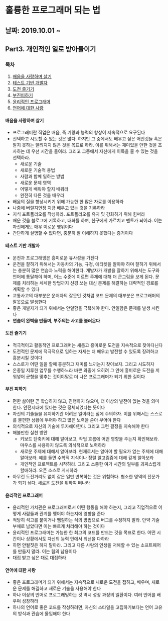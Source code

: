 # 훌륭한 프로그래머 되는 법

## 날짜: 2019.10.01 ~

## Part3. 개인적인 일로 받아들이기

### 목차

1. [배움을 사랑하며 살기](#배움을-사랑하며-살기)
2. [테스트 기반 개발자](#테스트-기반-개발자)
3. [도전 즐기기](#도전-즐기기)
4. [부진피하기](#부진-피하기)
5. [윤리적인 프로그래머](#윤리적인-프로그래머)
6. [언어에 대한 사랑](#언어에-대한-사랑)

#### 배움을 사랑하며 살기

- 프로그래머란 직업은 배움, 즉 기량과 능력의 향상이 지속적으로 요구된다
- 선택하고 시도할 수 있는 것은 많다. 하지만 그 중에서도 배우고 싶은 어떤것들 혹은 알지 못하는 알려지지 않은 것을 목표로 하라. 이를 위해서는 재미있을 만한 것을 조사하는 데 우선 시간을 들여라. 그리고 그중에서 자신에게 이득을 줄 수 있는 것을 선택하라.
  - 새로운 기술
  - 새로운 기술적 용법
  - 사람과 함꼐 일하는 방법
  - 새로운 문제 영역
  - 어떻게 배워야 할지 배워라
  - 완전히 다른 것을 배우라
- 배움의 질을 향상시키기 위해 가능한 한 많은 자료를 이용하라
- 나중에 버릴지언정 지금 배우고 있는 것을 기록하라
- 지식 포트폴리오를 작성하라. 포트폴리오를 유지 및 강화하기 위해 힘써라
- 배운 것을 블로그에 기록하고, 대화를 하며, 친구에게 가르치고 멘토가 되어라. 이는 자신에게도 매우 이로운 행위이다
- 간단하게 설명할 수 없다면, 충분히 잘 이해하지 못했다는 증거이다

#### 테스트 기반 개발자

- 운전과 프로그래밍은 흥미로운 유사성을 가진다
- 운전을 잘하기 위해서는 자동차의 기능, 규정, 에티켓을 알아야 하며 잘하기 위해서는 충분히 많은 연습과 노력을 해야한다. 개발자가 개발을 잘하기 위해서는 도구와 언어에 통달해야 하며, 어느 수준에 이르면 주제에 대해 더 큰그림을 보게 된다. 문제를 처리하는 세세한 방법까지 신경 쓰는 대신 문제를 해결하는 대략적인 경로를 계획할 수 있다
- 교통사고의 대부분은 운저자의 잘못인 것처럼 코드 문제의 대부분은 프로그래머의 잘못으로 발생한다
- 좋은 개발자가 되기 위해서는 안일함을 극복해야 한다. 안일함은 문제를 발생 시킨다
- **연습이 완벽을 만들며, 부주의는 사고를 불러온다**

#### 도전 즐기기

- 적극적이고 활동적인 프로그래머는 새롭고 흥미로운 도전을 지속적으로 찾아다닌다
- 도전적인 문제에 적극적으로 임하는 자세는 더 배우고 발전할 수 있도록 장려하고 흥분시킬 것이다
- 스스로가 어떤 일을 할때 흥분하고 재미를 느끼는지 찾아보자. 그리고 시도하자
- 온종일 지루한 업무를 수행하느라 바쁜 와중에 오히려 그 안에 흥미로운 도전을 끼워넣어 균형을 맞추는 것이야말로 더 나은 프로그래머가 되기 위한 길이다

#### 부진 피하기

- 편한 삶이란 곧 학습하지 않고, 진행하지 않으며, 더 이상의 발전이 없는 것을 의미한다. 안전지대에 있다는 것은 정체되었다는 뜻이다
- 자신의 기술들을 유지하기란 어려운 일이라는 점에 주의하자. 이를 위해서는 스스로를 불편한 상황에 두어야 하고 많은 노력을 쏟아 부어야 한다
- 의식적으로 자신의 기술에 투자해야한다. 그리고 그런 결정을 지속해야 한다
- 해볼만한 실천 방안
  - 키보드 단축키에 대해 알아보고, 작업 흐름에 어떤 영향을 주는지 확인해보라. 마우스를 사용하지 않도록 의식적으로 노력하라
  - 새로운 주제에 대해서 알아보라. 현재로서는 알아야 할 필요가 없는 주제에 대해 알아보라. 예를 들면 수학적 지식이나 정렬 알고림즘에 대해 깊게 알아보라
  - 개인적인 프로젝트를 시작하라. 그리고 소중한 여가 시간의 일부를 괴짜스럽게 할애하라. 오픈 소스로 게시하라
- 아무런 도전거리도 없이 같은 일만 반복하는 것은 위험하다. 협소한 영역의 전문가가 되기 싶다. 새로운 도전을 위하여 떠나라

#### 윤리적인 프로그래머

- 윤리적인 가치관은 프로그래머로서 어떤 행동을 해야 하는지, 그리고 직업적으로 어떻게 사람들과 관계를 맺어야 하는지에 영향을 준다
- 적당히 석고를 붙이거나 땜질하는 식의 방법으로 버그를 수정하지 말라. 만약 기술 부채로 남았다면 이는 빠르게 처리해야 하는 것이다
- 윤리적인 프로그래머는 가능한 한 최고의 코드를 만드는 것을 목표로 한다. 어떤 시간이나 상황에서도 자신의 능력 안에서 최선을 다하라
- 하면 안될짓은 하지 말아라. 그리고 다른 사람의 인생을 저해할 수 있는 소프트웨어를 만들지 말라. 이는 힘의 남용이다
- 대접 받고 싶은 대로 대접하라

#### 언어에 대한 사랑

- 좋은 프로그래머가 되기 위해서는 지속적으로 새로운 도전을 접하고, 배우며, 새로운 문제를 해결하고 새로운 기술을 사용해야 한다
- 하나 이상의 언어로 프로그래밍하는 것 역시 성장 과정의 일환이다. 여러 언어를 배우며 성장하라
- 하나의 언어로 좋은 코드를 작성하려면, 자신의 스타일을 고집하기보다는 언어 고유의 방식과 관습에 몰입해야 한다